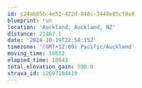 ```yaml
---
id: c24ab85b-4e52-422d-840c-3448e85cf0a8
blueprint: run
location: 'Auckland, Auckland, NZ'
distance: 21467.1
date: '2024-10-19T22:58:15Z'
timezone: '(GMT+12:00) Pacific/Auckland'
moving_time: 10652
elapsed_time: 10843
total_elevation_gain: 590.0
strava_id: 12697104419
---
```

